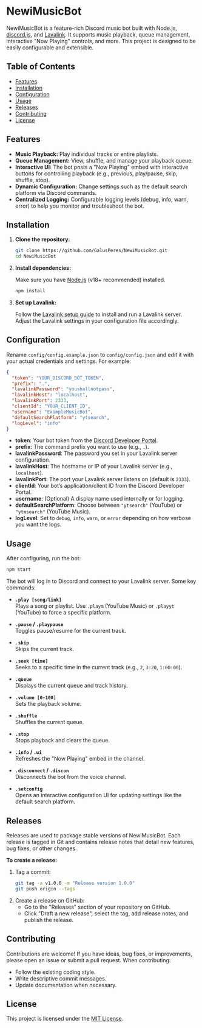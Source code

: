 # NewiMusicBot

NewiMusicBot is a feature-rich Discord music bot built with Node.js, [discord.js](https://discord.js.org/), and [Lavalink](https://github.com/freyacodes/Lavalink). It supports music playback, queue management, interactive "Now Playing" controls, and more. This project is designed to be easily configurable and extensible.

## Table of Contents

- [Features](#features)
- [Installation](#installation)
- [Configuration](#configuration)
- [Usage](#usage)
- [Releases](#releases)
- [Contributing](#contributing)
- [License](#license)

## Features

- **Music Playback:** Play individual tracks or entire playlists.
- **Queue Management:** View, shuffle, and manage your playback queue.
- **Interactive UI:** The bot posts a "Now Playing" embed with interactive buttons for controlling playback (e.g., previous, play/pause, skip, shuffle, stop).
- **Dynamic Configuration:** Change settings such as the default search platform via Discord commands.
- **Centralized Logging:** Configurable logging levels (debug, info, warn, error) to help you monitor and troubleshoot the bot.

## Installation

1. **Clone the repository:**

   ```bash
   git clone https://github.com/GalusPeres/NewiMusicBot.git
   cd NewiMusicBot
   ```

2. **Install dependencies:**

   Make sure you have [Node.js](https://nodejs.org/) (v18+ recommended) installed.
   
   ```bash
   npm install
   ```

3. **Set up Lavalink:**

   Follow the [Lavalink setup guide](https://github.com/freyacodes/Lavalink) to install and run a Lavalink server. Adjust the Lavalink settings in your configuration file accordingly.

## Configuration

Rename `config/config.example.json` to `config/config.json` and edit it with your actual credentials and settings. For example:

```json
{
  "token": "YOUR_DISCORD_BOT_TOKEN",
  "prefix": ".",
  "lavalinkPassword": "youshallnotpass",
  "lavalinkHost": "localhost",
  "lavalinkPort": 2333,
  "clientId": "YOUR_CLIENT_ID",
  "username": "ExampleMusicBot",
  "defaultSearchPlatform": "ytsearch",
  "logLevel": "info"
}
```

- **token**: Your bot token from the [Discord Developer Portal](https://discord.com/developers/applications).
- **prefix**: The command prefix you want to use (e.g., `.`).
- **lavalinkPassword**: The password you set in your Lavalink server configuration.
- **lavalinkHost**: The hostname or IP of your Lavalink server (e.g., `localhost`).
- **lavalinkPort**: The port your Lavalink server listens on (default is `2333`).
- **clientId**: Your bot’s application/client ID from the Discord Developer Portal.
- **username**: (Optional) A display name used internally or for logging.
- **defaultSearchPlatform**: Choose between `"ytsearch"` (YouTube) or `"ytmsearch"` (YouTube Music).
- **logLevel**: Set to `debug`, `info`, `warn`, or `error` depending on how verbose you want the logs.

## Usage

After configuring, run the bot:

```bash
npm start
```

The bot will log in to Discord and connect to your Lavalink server. Some key commands:

- **`.play [song/link]`**  
  Plays a song or playlist. Use `.playm` (YouTube Music) or `.playyt` (YouTube) to force a specific platform.

- **`.pause` / `.playpause`**  
  Toggles pause/resume for the current track.

- **`.skip`**  
  Skips the current track.

- **`.seek [time]`**  
  Seeks to a specific time in the current track (e.g., `2`, `3:20`, `1:00:00`).

- **`.queue`**  
  Displays the current queue and track history.

- **`.volume [0-100]`**  
  Sets the playback volume.

- **`.shuffle`**  
  Shuffles the current queue.

- **`.stop`**  
  Stops playback and clears the queue.

- **`.info` / `.ui`**  
  Refreshes the "Now Playing" embed in the channel.

- **`.disconnect` / `.discon`**  
  Disconnects the bot from the voice channel.

- **`.setconfig`**  
  Opens an interactive configuration UI for updating settings like the default search platform.

## Releases

Releases are used to package stable versions of NewiMusicBot. Each release is tagged in Git and contains release notes that detail new features, bug fixes, or other changes.

**To create a release:**
1. Tag a commit:
   ```bash
   git tag -a v1.0.0 -m "Release version 1.0.0"
   git push origin --tags
   ```
2. Create a release on GitHub:
   - Go to the "Releases" section of your repository on GitHub.
   - Click "Draft a new release", select the tag, add release notes, and publish the release.

## Contributing

Contributions are welcome! If you have ideas, bug fixes, or improvements, please open an issue or submit a pull request. When contributing:

- Follow the existing coding style.
- Write descriptive commit messages.
- Update documentation when necessary.

## License

This project is licensed under the [MIT License](LICENSE).
